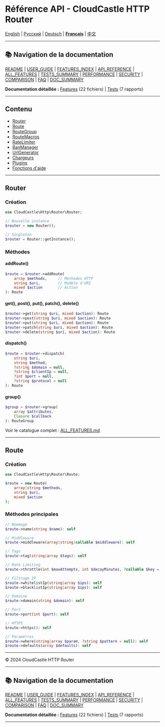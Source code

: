 # Référence API - CloudCastle HTTP Router

[English](../en/API_REFERENCE.md) | [Русский](../ru/API_REFERENCE.md) | [Deutsch](../de/API_REFERENCE.md) | [**Français**](API_REFERENCE.md) | [中文](../zh/API_REFERENCE.md)

---

## 📚 Navigation de la documentation

[README](../../README.md) | [USER_GUIDE](USER_GUIDE.md) | [FEATURES_INDEX](FEATURES_INDEX.md) | [API_REFERENCE](API_REFERENCE.md) | [ALL_FEATURES](ALL_FEATURES.md) | [TESTS_SUMMARY](TESTS_SUMMARY.md) | [PERFORMANCE](PERFORMANCE_ANALYSIS.md) | [SECURITY](SECURITY_REPORT.md) | [COMPARISON](COMPARISON.md) | [FAQ](FAQ.md) | [DOC_SUMMARY](DOCUMENTATION_SUMMARY.md)

**Documentation détaillée :** [Features](features/) (22 fichiers) | [Tests](tests/) (7 rapports)

---

## Contenu

- [Router](#router)
- [Route](#route)
- [RouteGroup](#routegroup)
- [RouteMacros](#routemacros)
- [RateLimiter](#ratelimiter)
- [BanManager](#banmanager)
- [UrlGenerator](#urlgenerator)
- [Chargeurs](#chargeurs)
- [Plugins](#plugins)
- [Fonctions d'aide](#fonctions-daide)

---

## Router

### Création

```php
use CloudCastle\Http\Router\Router;

// Nouvelle instance
$router = new Router();

// Singleton
$router = Router::getInstance();
```

### Méthodes

#### addRoute()
```php
$route = $router->addRoute(
    array $methods,     // Méthodes HTTP
    string $uri,        // Modèle d'URI
    mixed $action       // Action
): Route
```

#### get(), post(), put(), patch(), delete()
```php
$router->get(string $uri, mixed $action): Route
$router->post(string $uri, mixed $action): Route
$router->put(string $uri, mixed $action): Route
$router->patch(string $uri, mixed $action): Route
$router->delete(string $uri, mixed $action): Route
```

#### dispatch()
```php
$route = $router->dispatch(
    string $uri,
    string $method,
    ?string $domain = null,
    ?string $clientIp = null,
    ?int $port = null,
    ?string $protocol = null
): Route
```

#### group()
```php
$group = $router->group(
    array $attributes,
    Closure $callback
): RouteGroup
```

Voir le catalogue complet : [ALL_FEATURES.md](ALL_FEATURES.md)

---

## Route

### Création

```php
use CloudCastle\Http\Router\Route;

$route = new Route(
    array|string $methods,
    string $uri,
    mixed $action
);
```

### Méthodes principales

```php
// Nommage
$route->name(string $name): self

// Middleware
$route->middleware(array|string|callable $middleware): self

// Tags
$route->tag(string|array $tags): self

// Rate Limiting
$route->throttle(int $maxAttempts, int $decayMinutes, ?callable $key = null): self

// Filtrage IP
$route->whitelistIp(string|array $ips): self
$route->blacklistIp(string|array $ips): self

// Domaine
$route->domain(string $domain): self

// Port
$route->port(int $port): self

// HTTPS
$route->https(): self

// Paramètres
$route->where(string|array $param, ?string $pattern = null): self
$route->defaults(array $defaults): self
```

---

© 2024 CloudCastle HTTP Router

---

## 📚 Navigation de la documentation

[README](../../README.md) | [USER_GUIDE](USER_GUIDE.md) | [FEATURES_INDEX](FEATURES_INDEX.md) | [API_REFERENCE](API_REFERENCE.md) | [ALL_FEATURES](ALL_FEATURES.md) | [TESTS_SUMMARY](TESTS_SUMMARY.md) | [PERFORMANCE](PERFORMANCE_ANALYSIS.md) | [SECURITY](SECURITY_REPORT.md) | [COMPARISON](COMPARISON.md) | [FAQ](FAQ.md) | [DOC_SUMMARY](DOCUMENTATION_SUMMARY.md)

**Documentation détaillée :** [Features](features/) (22 fichiers) | [Tests](tests/) (7 rapports)

---

